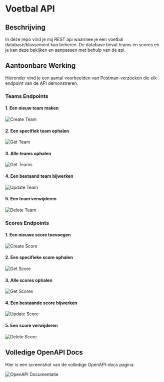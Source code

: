 # Voetbal API

## Beschrijving

In deze repo vind je mij REST api waarmee je een voetbal database/klassement kan beheren. De database bevat teams en scores en je kan deze bekijken en aanpassen met behulp van de api.

## Aantoonbare Werking

Hieronder vind je een aantal voorbeelden van Postman-verzoeken die elk endpoint van de API demonstreren.

### Teams Endpoints

#### 1. Een nieuw team maken

![Create Team](URL_NAAR_SCREENSHOT_TEAM_CREATE)

#### 2. Een specifiek team ophalen

![Get Team](URL_NAAR_SCREENSHOT_TEAM_GET)

#### 3. Alle teams ophalen

![Get Teams](URL_NAAR_SCREENSHOT_TEAMS_GET)

#### 4. Een bestaand team bijwerken

![Update Team](URL_NAAR_SCREENSHOT_TEAM_UPDATE)

#### 5. Een team verwijderen

![Delete Team](URL_NAAR_SCREENSHOT_TEAM_DELETE)

### Scores Endpoints

#### 1. Een nieuwe score toevoegen

![Create Score](URL_NAAR_SCREENSHOT_SCORE_CREATE)

#### 2. Een specifieke score ophalen

![Get Score](URL_NAAR_SCREENSHOT_SCORE_GET)

#### 3. Alle scores ophalen

![Get Scores](URL_NAAR_SCREENSHOT_SCORES_GET)

#### 4. Een bestaande score bijwerken

![Update Score](URL_NAAR_SCREENSHOT_SCORE_UPDATE)

#### 5. Een score verwijderen

![Delete Score](URL_NAAR_SCREENSHOT_SCORE_DELETE)

## Volledige OpenAPI Docs

Hier is een screenshot van de volledige OpenAPI-docs pagina:

![OpenAPI Documentatie](URL_NAAR_OPENAPI_DOCS)
